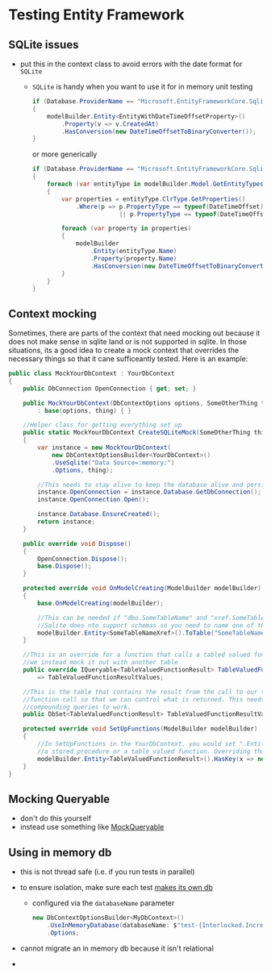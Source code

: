 # Testing Entity Framework

## SQLite issues

- put this in the context class to avoid errors with the date format for `SQLite`
  - `SQLite` is handy when you want to use it for in memory unit testing

    ```cs
    if (Database.ProviderName == "Microsoft.EntityFrameworkCore.Sqlite")
    {
        modelBuilder.Entity<EntityWithDateTimeOffsetProperty>()
            .Property(v => v.CreatedAt)
            .HasConversion(new DateTimeOffsetToBinaryConverter());
    }
    ```

    or more generically

    ```cs
    if (Database.ProviderName == "Microsoft.EntityFrameworkCore.Sqlite")
    {
        foreach (var entityType in modelBuilder.Model.GetEntityTypes())
        {
            var properties = entityType.ClrType.GetProperties()
                .Where(p => p.PropertyType == typeof(DateTimeOffset)
                            || p.PropertyType == typeof(DateTimeOffset?));

            foreach (var property in properties)
            {
                modelBuilder
                    .Entity(entityType.Name)
                    .Property(property.Name)
                    .HasConversion(new DateTimeOffsetToBinaryConverter());
            }
        }
    }
    ```

## Context mocking

Sometimes, there are parts of the context that need mocking out because it does not make sense in sqlite land or is not supported in sqlite. In those situations, its a good idea to create a mock context that overrides the necessary things so that it cane sufficeantly tested. Here is an example:

``` cs
public class MockYourDbContext : YourDbContext
{
    public DbConnection OpenConnection { get; set; }

    public MockYourDbContext(DbContextOptions options, SomeOtherThing thing)
        : base(options, thing) { }

    //Helper class for getting everything set up
    public static MockYourDbContext CreateSQLiteMock(SomeOtherThing thing)
    {
        var instance = new MockYourDbContext(
            new DbContextOptionsBuilder<YourDbContext>()
            .UseSqlite("Data Source=:memory:")
            .Options, thing);

        //This needs to stay alive to keep the database alive and persistent for th length of the test
        instance.OpenConnection = instance.Database.GetDbConnection();
        instance.OpenConnection.Open();

        instance.Database.EnsureCreated();
        return instance;
    }

    public override void Dispose()
    {
        OpenConnection.Dispose();
        base.Dispose();
    }

    protected override void OnModelCreating(ModelBuilder modelBuilder)
    {
        base.OnModelCreating(modelBuilder);

        //This can be needed if "dbo.SomeTableName" and "xref.SomeTableName" both existed in the schema
        //Sqlite does nto support schemas so you need to name one of the tables something differently so it can create the sqlite db
        modelBuilder.Entity<SomeTableNameXref>().ToTable("SomeTableNameXref");
    }

    //This is an override for a function that calls a tabled valued function. Since we cant copy in the table valued function script, we
    //we instead mock it out with another table
    public override IQueryable<TableValuedFunctionResult> TableValuedFunction(string somePram)
        => TableValuedFunctionResultValues;

    //This is the table that contains the result from the call to our tabled valued function. Any data in here is returned to the table valued function
    //function call so that we can control what is returned. This needs to be a table and not just a List because it needs to be queryable by sql for 
    //compounding queries to work. 
    public DbSet<TableValuedFunctionResult> TableValuedFunctionResultValues { get; set; }

    protected override void SetUpFunctions(ModelBuilder modelBuilder)
    {
        //In SetUpFunctions in the YourDbContext, you would set ".Entity<TableValuedFunctionResult>().HasNoKey()" because it is the result of
        //a stored procedure or a table valued function. Overriding that function allows you instead to give it a key so you can mock out that call with a table.
        modelBuilder.Entity<TableValuedFunctionResult>().HasKey(x => new { x.DealID, x.OperationID });
    }
}
```

## Mocking Queryable

- don't do this yourself
- instead use something like [MockQueryable](https://github.com/romantitov/MockQueryable)

## Using in memory db

- this is not thread safe (i.e. if you run tests in parallel)
- to ensure isolation, make sure each test [makes its own db](https://stackoverflow.com/questions/47335920/entity-framework-core-inmemory-database-tests-break-when-run-in-parallel)
  - configured via the `databaseName` parameter

    ```cs
    new DbContextOptionsBuilder<MyDbContext>()
        .UseInMemoryDatabase(databaseName: $"test-{Interlocked.Increment(ref dbIdCounter)}")
        .Options;
    ```

- cannot migrate an in memory db because it isn't relational

-
